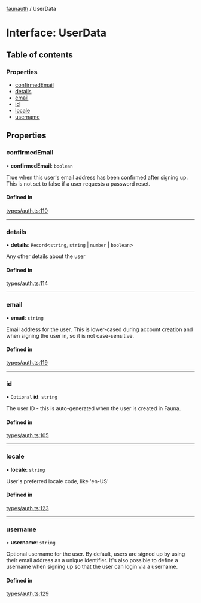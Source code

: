 [faunauth](../index.md) / UserData

# Interface: UserData

## Table of contents

### Properties

- [confirmedEmail](UserData.md#confirmedemail)
- [details](UserData.md#details)
- [email](UserData.md#email)
- [id](UserData.md#id)
- [locale](UserData.md#locale)
- [username](UserData.md#username)

## Properties

### confirmedEmail

• **confirmedEmail**: `boolean`

True when this user's email address has been confirmed after signing up. This is not set to
false if a user requests a password reset.

#### Defined in

[types/auth.ts:110](https://github.com/alexnitta/faunauth/blob/2e19c33/src/types/auth.ts#L110)

___

### details

• **details**: `Record`<`string`, `string` \| `number` \| `boolean`\>

Any other details about the user

#### Defined in

[types/auth.ts:114](https://github.com/alexnitta/faunauth/blob/2e19c33/src/types/auth.ts#L114)

___

### email

• **email**: `string`

Email address for the user. This is lower-cased during account creation and when signing the
user in, so it is not case-sensitive.

#### Defined in

[types/auth.ts:119](https://github.com/alexnitta/faunauth/blob/2e19c33/src/types/auth.ts#L119)

___

### id

• `Optional` **id**: `string`

The user ID - this is auto-generated when the user is created in Fauna.

#### Defined in

[types/auth.ts:105](https://github.com/alexnitta/faunauth/blob/2e19c33/src/types/auth.ts#L105)

___

### locale

• **locale**: `string`

User's preferred locale code, like 'en-US'

#### Defined in

[types/auth.ts:123](https://github.com/alexnitta/faunauth/blob/2e19c33/src/types/auth.ts#L123)

___

### username

• **username**: `string`

Optional username for the user. By default, users are signed up by using their email address
as a unique identifier. It's also possible to define a username when signing up so that the
user can login via a username.

#### Defined in

[types/auth.ts:129](https://github.com/alexnitta/faunauth/blob/2e19c33/src/types/auth.ts#L129)
